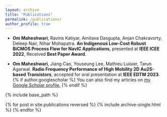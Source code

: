 ```yaml
---
layout: archive
title: "Publications"
permalink: /publications/
author_profile: true
---
```



* **Om Maheshwari**, Ravins Katiyar, Amitava Dasgupta, Anjan Chakravorty, Deleep Nair, Nihar Mohapatra. **An Indigenous Low-Cost Robust BiCMOS Process Flow for NavIC Applications**, presented at **IEEE ICEE 2022**, Received **Best Paper Award**.   

* **Om Maheshwari**, Jiang Cao, Youseung Lee, Mathieu Luisier, Tarun Agarwal. **Radio Frequency Performance of High Mobility 2D Au2S-based Transistors**, accepted for oral presentation at **IEEE EDTM 2023**.
{% if author.googlescholar %}
  You can also find my articles on <u><a href="{{author.googlescholar}}">my Google Scholar profile</a>.</u>
{% endif %}

{% include base_path %}

{% for post in site.publications reversed %}
  {% include archive-single.html %}
{% endfor %}

